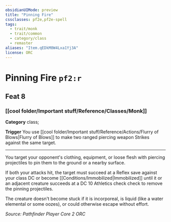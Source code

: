 ```yaml
---
obsidianUIMode: preview
title: "Pinning Fire"
cssclasses: pf2e,pf2e-spell
tags:
  - trait/monk
  - trait/common
  - category/class
  - remaster
aliases: "Item.qEDkM0W4Lxa1Yj3A"
license: ORC
---
```

# Pinning Fire `pf2:r`
## Feat 8
### [[cool folder/Important stuff/Reference/Classes/Monk]]

**Category** class; 




**Trigger** You use [[cool folder/Important stuff/Reference/Actions/Flurry of Blows|Flurry of Blows]] to make two ranged piercing weapon Strikes against the same target.

* * *

You target your opponent's clothing, equipment, or loose flesh with piercing projectiles to pin them to the ground or a nearby surface.

If both your attacks hit, the target must succeed at a Reflex save against your class DC or become [[Conditions/Immobilized|Immobilized]] until it or an adjacent creature succeeds at a DC 10 Athletics check check to remove the pinning projectiles.

The creature doesn't become stuck if it is incorporeal, is liquid (like a water elemental or some oozes), or could otherwise escape without effort.

*Source: Pathfinder Player Core 2*
*ORC*